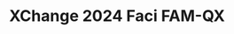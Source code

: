---
title: XChange 2024 Faci FAM-QX
redirect_to: https://docs.google.com/forms/d/e/1FAIpQLScSt-AfCISC3SHbBzdTJUNEn-pv4pkT2ckbXvnDGGOuZmEIAg/viewform?usp=sf_link
redirect_from: 
  - /XC24FaciFAM-QX
  - /xc24facifam-qx
---